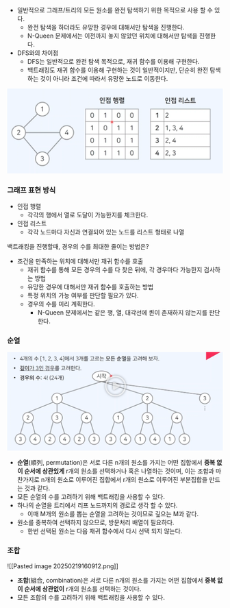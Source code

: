 - 일반적으로 그래프/트리의 모든 원소를 완전 탐색하기 위한 목적으로 사용 할 수 있다.
	- 완전 탐색을 하더라도 유망한 경우에 대해서만 탐색을 진행한다.
	- N-Queen 문제에서는 이전까지 놓지 않았던 위치에 대해서만 탐색을 진행한다.
- DFS와의 차이점
	- DFS는 일반적으로 완전 탐색 목적으로, 재귀 함수를 이용해 구현한다.
	- 백트래킹도 재귀 함수를 이용해 구현하는 것이 일반적이지만, 단순히 완전 탐색하는 것이 아니라 조건에 따라서 유망한 노드로 이동한다.

![Pasted image 20241226182335.png](../img/Pasted%20image%2020241226182335.png)
### 그래프 표현 방식

- 인접 행렬
	- 각각의 행에서 열로 도달이 가능한지를 체크한다.
- 인접 리스트
	- 각각 노드마다 자신과 연결되어 있는 노드를 리스트 형태로 나열

백트래킹을 진행할때, 경우의 수를 최대한 줄이는 방법은?
- 조건을 만족하는 위치에 대해서만 재귀 함수를 호출
	- 재귀 함수를 통해 모든 경우의 수를 다 찾은 뒤에, 각 경우마다 가능한지 검사하는 방법
	- 유망한 경우에 대해서만 재귀 함수를 호출하는 방법
	- 특정 위치의 가능 여부를 판단할 필요가 있다.
	- 경우의 수를 미리 계획한다.
		- N-Queen 문제에서는 같은 행, 열, 대각선에 퀸이 존재하지 않는지를 판단한다.

### 순열

![Pasted image 20250214162652.png](../img/Pasted%20image%2020250214162652.png)

- **순열**(順列, permutation)은 서로 다른 n개의 원소를 가지는 어떤 집합에서 **중복 없이 순서에 상관있게** r개의 원소를 선택하거나 혹은 나열하는 것이며, 이는 조합과 마찬가지로 n개의 원소로 이루어진 집합에서 r개의 원소로 이루어진 부분집합을 만드는 것과 같다. 
- 모든 순열의 수를 고려하기 위해 백트래킹을 사용할 수 있다.
- 하나의 순열을 트리에서 리프 노드까지의 경로로 생각 할 수 있다.
	- 이때 M개의 원소를 뽑는 순열을 고려하는 것이므로 깊으는 M과 같다.
- 원소를 중복하여 선택하지 않으므로, 방문처리 배열이 필요하다.
	- 한번 선택된 원소는 다음 재귀 함수에서 다시 선택 되지 않는다.

### 조합

![[Pasted image 20250219160912.png]]

- **조합**(組合, combination)은 서로 다른 n개의 원소를 가지는 어떤 집합에서 **중복 없이 순서에 상관없이** r개의 원소를 선택하는 것이다. 
- 모든 조합의 수를 고려하기 위해 백트래킹을 사용할 수 있다.
